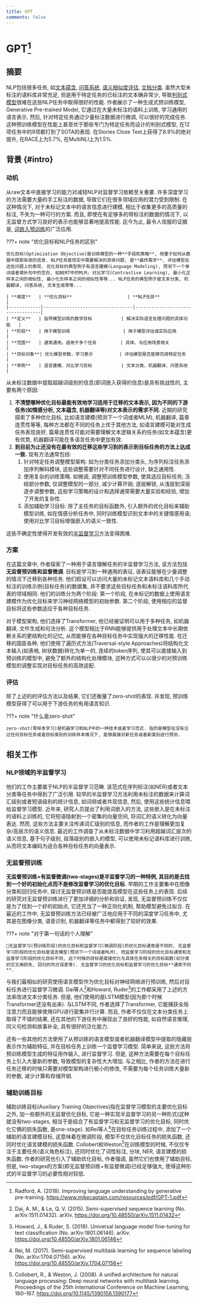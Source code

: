 ```yaml
---
title: GPT
comments: false
---
```


# GPT[^1]

## 摘要

NLP包括很多任务, 如[文本蕴含](https://en.wikipedia.org/wiki/Textual_entailment, "判断一个文本片段是否能够逻辑上推导出另一个文本片段, <br>可用于信息检索, 问答系统, 自动摘要等任务"), [问答系统](https://en.wikipedia.org/wiki/Question_answering "针对用户提出的问题, 系统能够理解问题并给出准确的答案, <br>可用于搜索引擎, 智能客服, 知识库问答等任务"), [语义相似度评估](https://en.wikipedia.org/wiki/Semantic_similarity "评估两个文本在语义上的相似度, <br> 可用于信息检索, 文本聚类, 抄袭检测等任务"), [文档分类](https://en.wikipedia.org/wiki/Document_classification "将文档归类到预定义的类别中 <br>可用于垃圾邮件过滤, 新闻分类, 情感分析等任务"). 虽然大型未标注的语料库非常充足, 但是用于特定任务的已标注的文本确非常少, 导致[判别式模型](/dicts/discriminative-and-generative-model)很难在这些NLP任务中取得很好的性能. 作者展示了一种生成式预训练模型, Generative Pre-trained Model, 它通过在大量未标注的语料上训练, 学习通用的语言表示, 然后, 针对特定任务通过少量标注数据进行微调, 可以很好的完成任务. 这种预训练模型在性能上甚至优于那些专门为特定任务而设计的判别式模型, 在12项任务中的9项都打到了SOTA的表现. 在Stories Cloze Test上获得了8.9%的绝对提升, 在RACE上为5.7%, 在MultiNLI上为1.5%.

## 背景 {#intro}

### 动机

从raw文本中直接学习的能力对减轻NLP对监督学习依赖至关重要. 许多深度学习的方法需要大量的手工标注的数据, 导致它们在很多领域应用的潜力受到限制. 在这种情况下, 对于未标记文本中的语言信息进行建模, 相比于收集更多的高质量的标注, 不失为一种可行的方案. 而且, 即使在有足够多的带标注的数据的情况下, 以无监督方式学习良好的表示也能够显著地提高性能. 迄今为止, 最令人信服的证据是, [词嵌入预训练](/algorithm/neural-network/word-embedding/#transfer-learning)的广泛应用.

???+ note "优化目标和NLP任务的区别"

    优化目标(Optimization Objective)是训练模型的一种**手段和策略**, 侧重于如何从数据中提取有效的信息. NLP任务是现实中需要解决的具体问题, 是**最终需求**, 评估模型在这些问题上的表现. 优化目标的典型例子有语言建模(Language Modeling), 预测下一个单词或者填补句中的空白, 如BERT中的MLM; 对比学习(Contrastive Learning), 最小化正样本之间的相似性, 最小化负样本之间的相似性等等... NLP任务的典型例子是文本分类, 机器翻译, 问答系统, 文本生成等等...

    | **维度**   | **优化目标**                     | **NLP任务**                     |
    |------------|----------------------------------|----------------------------------|
    | **定义**   | 指导模型训练的数学目标           | 解决实际语言处理问题的具体功能   |
    | **阶段**   | 用于模型训练                    | 用于模型评估或实际应用           |
    | **范围**   | 通常通用，适用于多个任务         | 具体、与应用场景相关             |
    | **目标对象**| 优化模型参数，学习表示          | 评估模型是否能够完成特定任务     |
    | **举例**   | 语言建模、对比学习目标           | 文本分类、机器翻译、问答系统     |

从未标注数据中提取超越词级别的信息(即词嵌入获得的信息)是具有挑战性的, 主要有两个原因:

1. **不清楚哪种优化目标最能有效地学习适用于迁移的文本表示, 因为不同的下游任务(如情感分析, 文本蕴含, 机器翻译等)对文本表示的需求不同.** 近期的研究探索了多种优化目标, 比如语言建模(预测下一个词或者MLM), 机器翻译, 篇章连贯性等等, 每种方法都在不同的任务上优于其他方法, 如语言建模可能对生成任务表现良好, 篇章连贯性可能对需要理解文本逻辑关系的任务(如文本蕴含)更有优势, 机器翻译可能在多语言任务中更加有效.
2. **到目前为止还没有在最有效的迁移这些学习到的表示到目标任务的方法上达成一致.** 现有方法通常包括:
    1. 针对特定任务调整模型架构. 如为分类任务添加分类头, 为序列标注任务添加序列解码模块, 这些调整需要针对不同任务进行设计, 缺乏通用性.
    2. 使用复杂的训练策略. 如微调, 调整预训练模型参数, 使其适应目标任务; 冻结部分参数, 仅调整模型的一部分, 减少计算开销; 逐层解锁, 从浅层到深层逐步调整参数, 这些学习策略的设计和选择通常需要大量实验和经验, 增加了开发的复杂性.
    3. 添加辅助学习目标: 除了主任务的目标函数外, 引入额外的优化目标来辅助模型训练, 如在情感分析任务中, 同时训练模型识别文本中的关键情感用语; 使用对比学习目标增强嵌入的语义一致性.

这些不确定性使得开发有效的[半监督学习](https://zh.wikipedia.org/zh-hans/%E5%8D%8A%E7%9B%91%E7%9D%A3%E5%AD%A6%E4%B9%A0)方法变得困难.

### 方案

在这篇文章中, 作者探索了一种用于语言理解任务的半监督学习方法, 该方法包括**无监督预训练和监督微调**. 目标是学习到一种通用的表征, 该表征能够在少量调整的情况下迁移到各种任务. 他们假设可以访问大量的未标记文本语料库和几个手动标注的训练示例(目标任务)的数据集, 并不要求这些目标任务和未标注语料库所代表的领域相同. 他们的训练分为两个阶段: 第一个阶段, 在未标记的数据上使用语言建模作为优化目标来学习神经网络模型的初始参数. 第二个阶段, 使用相应的监督目标将这些参数适应于各种目标任务.

对于模型架构, 他们选择了Transformer, 他已经被证明可以用于多种任务, 如机器翻译, 文件生成和句法分析. 这个模型相比于RNN能够提供用于处理文本中长期依赖关系的更结构化的记忆, 从而能够在各种目标任务中实现强大的迁移性能. 在迁移的国臣各种, 他们使用了遍历式方法(Traversal-style Approaches)将结构化文本输入(如表格, 树状数据)转化为单一的, 连续的token序列, 使其可以直接输入到预训练的模型中, 避免了额外的结构化处理模块, 这种方式可以以很少的对预训练模型的调整实现对目标任务的高效适配.

### 评估

除了上述的的评估方法以及结果, 它们还衡量了zero-shot的表现. 并发现, 预训练模型获得了可以用于下游任务的有用语言知识.

???+ note "什么是zero-shot"

    zero-shot(零样本学习)是机器学习和NLP中的一种技术或者学习范式. 指的是模型在没有见过任何目标任务或者目标类别的训练样本情况下, 能够直接对新任务或者新类别进行预测.

## 相关工作

### NLP领域的半监督学习

他们的工作主要属于NLP的半监督学习范畴. 该范式在序列标注(如NER)或者文本分类等任务中得到了广泛引用. 较早的半监督学习方法利用未标注的数据来计算词汇级别或者短语级别的统计信息, 如词频或者共现信息, 然后, 使用这些统计信息喂给监督学习模型. 近年来, 研究人员提出了利用词嵌入的方法, 这些嵌入是在未标注的语料上训练的, 它将短语隐射到一个密集的向量空间, 将词汇的语义转化为向量表达. 然而, 这些方法主要关注传递词汇级别的信息, 而作者的工作是理解更加复杂/高层次的语义信息. 最近的工作调查了从未标注数据中学习利用超越词汇层次的语义信息, 基于句子级别, 段落级别的嵌入的模型, 可以使用未标记语料库进行训练, 从而将文本编码为适合各种目标任务的向量表示.

### 无监督预训练

**无监督预训练+有监督微调(two-stages)是半监督学习的一种特例, 其目的是去找到一个好的初始化点而不是修改监督学习的优化目标.** 早期的工作主要集中在图像分类和回归任务中, 探讨无监督预训练是否能提高模型在这些任务上的表现. 后续的研究对无监督预训练进行了更加详细的分析和验证, 发现, 无监督预训练不仅仅是为了找到一个好的初始点, 它还充当了一种正则化机制, 帮助模型避免过拟合. 在最近的工作中, 无监督预训练方法已经被广泛地应用于不同的深度学习任务中, 尤其是在图像分类, 语音识别, 机器翻译等任务中都得到了较好的效果.

???+ note "对于第一句话的个人理解"

    🐝无监督学习(预训练阶段)的优化目标和监督学习(微调阶段)的优化目标通常是不同的, 无监督学习阶段的优化目标是语言模型(预测下一个词或者MLM), 而监督学习阶段的优化目标通常和无监督学习阶段的优化目标不同, 这个时候的目标是直接优化与具体任务相关的目标函数(如分类的交叉熵损失, 回归的均方误差等). 无监督学习的优化目标和监督学习的优化目标**通常不同**.

与我们最相似的研究使用语言模型作为优化目标对神经网络进行预训练, 然后对目标任务进行监督学习微调. Dai等人[^2]和Howard, Ruder[^3]的工作都采用了上述的方法来改进文本分类任务. 但是, 他们使用的是LSTM模型(因为那个时候Transformer还没有出来). 与LSTM不同, 作者选择了Transformer, 它能捕获全局注意力而且能够使用GPU进行密集并行计算. 而且, 作者不仅仅在文本分类任务上取得了不错的结果, 还在其他的下游任务中展现出了良好的性能, 如自然语言推理, 同义句检测和故事补全, 具有很好的泛化能力.

还有一些其他的方法使用了从预训练的语言模型或者机器翻译模型中提取的隐藏层表示作为辅助特征, 并在目标任务上训练一个监督学习模型. 简单来说, 这些方法将预训练模型生成的特征用作输入, 进行监督学习. 但是, 这种方法需要在每个目标任务上引入大量新的参数, 导致模型的复杂性大大增加. 与之相比, 作者的方法在进行任务迁移的时候只需要对模型架构进行极小的修改, 不需要为每个任务训练大量新的参数, 减少计算和存储开销.

### 辅助训练目标

辅助训练目标(Auxiliary Training Objectives)指在监督学习模型的主要优化目标之外, 加一些额外的无监督优化目标, 它是一种实现半监督学习的另一种形式(这种就没有two-stages, 相当于是结合了有监督学习和无监督学习的优化目标, 同时优化它俩的损失函数, 是one-stage). 如Rei等人[^5]在目标任务训练过程中, 添加了一个辅助的语言建模目标, 这意味着在微调阶段, 模型不仅优化目标任务的损失函数, 还同时优化语言建模的损失函数. Collobert和Weston[^4]在训练模型的时候, 不仅仅专注于主要任务(语义角色标注), 还同时优化了词性标注, 分块, NER, 语言建模的损失函数. 作者的研究也引入了辅助优化目标, 作者强调, 虽然它们也使用了辅助目标, 但是, two-stages的方案(即无监督预训练+有监督微调)已经足够强大, 使得这种形式的半监督学习的必要性相对较低.

[^1]: Radford, A. (2018). Improving language understanding by generative pre-training. https://www.mikecaptain.com/resources/pdf/GPT-1.pdf
[^2]: Dai, A. M., & Le, Q. V. (2015). Semi-supervised sequence learning (No. arXiv:1511.01432). arXiv. https://doi.org/10.48550/arXiv.1511.01432
[^3]: Howard, J., & Ruder, S. (2018). Universal language model fine-tuning for text classification (No. arXiv:1801.06146). arXiv. https://doi.org/10.48550/arXiv.1801.06146
[^4]: Collobert, R., & Weston, J. (2008). A unified architecture for natural language processing: Deep neural networks with multitask learning. Proceedings of the 25th International Conference on Machine Learning, 160–167. https://doi.org/10.1145/1390156.1390177
[^5]: Rei, M. (2017). Semi-supervised multitask learning for sequence labeling (No. arXiv:1704.07156). arXiv. https://doi.org/10.48550/arXiv.1704.07156
